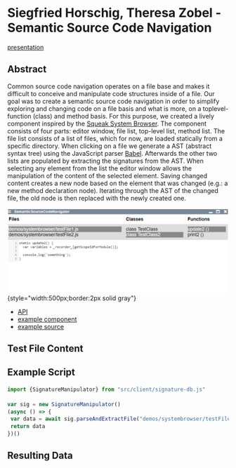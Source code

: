 <link rel="stylesheet" type="text/css" href="../style.css">

# Siegfried Horschig, Theresa Zobel - Semantic Source Code Navigation


[presentation](presentation.pdf)

## Abstract

Common source code navigation operates on a file base and makes it difficult to conceive and manipulate code structures inside of a file. Our goal was to create a semantic source code navigation in order to simplify exploring and changing code on a file basis and what is more, on a toplevel-function (class) and method basis. For this purpose, we created a lively component inspired by the [Squeak System Browser](http://wiki.squeak.org/squeak/673). The component consists of four parts: editor window, file list, top-level list, method list. The file list consists of a list of files, which for now, are loaded statically from a specific directory. When clicking on a file we generate a AST (abstract syntax tree) using the JavaScript parser [Babel](https://babeljs.io/). Afterwards the other two lists are populated by extracting the signatures from the AST. When selecting any element from the list the editor window allows the manipulation of the content of the selected element. Saving changed content creates a new node based on the element that was changed (e.g.: a new method declaration node). Iterating through the AST of the changed file, the old node is then replaced with the newly created one.

![](screenshot.png){style="width:500px;border:2px solid gray"}


- [API](browse://src/client/signature-db.js)
- [example component](open://semantic-source-code-navigator)
- [example source](browse://templates/semantic-source-code-navigator.js)

## Test File Content
<script>
(async () => {
  const code = document.createElement('pre');  
  code.textContent = await fetch(SystemJS.normalizeSync("demos/systembrowser/testFile2.js")).then(r => r.text());
  return <div style="border: 2px solid lightgray">{code}</div>;
})()
</script>

## Example Script
<!-- the "{}" syntax allows to add attributes, foo="bar" and .myclass -->
```javascript {id="example"}
import {SignatureManipulator} from "src/client/signature-db.js"

var sig = new SignatureManipulator()
(async () => {
 var data = await sig.parseAndExtractFile("demos/systembrowser/testFile2.js")
 return data
})()
```

## Resulting Data
<script>
Promise.resolve("hello" )
import boundEval from "src/client/bound-eval.js";
// boundEval("3 + 4").then(r => r.value)

(async () => {
return (await boundEval("3 + 4")).value

})()
</script>


<script>
 import boundEval from "src/client/bound-eval.js";
(async () => {
   var src = lively.query(this,"#example").textContent // reference to previous <code> element 
   var result  = await boundEval(src);
   return "xxx"
//   if (result.value && result.value.then) result = await result.value
//   var inspector = await (<lively-inspector></lively-inspector>)
//   inspector.inspect(result)
//   return <div style="border: 2px solid lightgray">{inspector}</div>
})()
</script>


